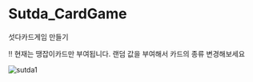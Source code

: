 # Sutda_CardGame
섯다카드게임 만들기


!! 현재는 땡잡이카드만 부여됩니다. 랜덤 값을 부여해서 카드의 종류 변경해보세요

![sutda1](https://user-images.githubusercontent.com/66935871/236126147-7d2ce437-cae5-4111-9702-c23aa4c8dd05.PNG)
